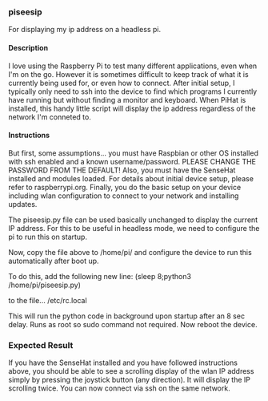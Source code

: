 ### piseesip
For displaying my ip address on a headless pi.

#### Description
I love using the Raspberry Pi to test many different applications, even when I'm on the go. However it is sometimes difficult to keep track of what it is currently being used for, or even how to connect.
After initial setup, I typically only need to ssh into the device to find which programs I currently have running but without finding a monitor and keyboard. When PiHat is installed, this handy little script will display the ip address regardless of the network I'm conneted to.

#### Instructions
But first, some assumptions... you must have Raspbian or other OS installed with ssh enabled and a known username/password.
PLEASE CHANGE THE PASSWORD FROM THE DEFAULT!
Also, you must have the SenseHat installed and modules loaded. For details about initial device setup, please refer to raspberrypi.org.
Finally, you do the basic setup on your device including wlan configuration to connect to your network and installing updates.

The piseesip.py file can be used basically unchanged to display the current IP address. For this to be useful in headless mode, we need to configure the pi to run this on startup.

Now, copy the file above to /home/pi/ and configure the device to run this automatically after boot up.

To do this, add the following new line:
(sleep 8;python3 /home/pi/piseesip.py)

to the file...
/etc/rc.local

This will run the python code in background upon startup after an 8 sec delay.
Runs as root so sudo command not required.
Now reboot the device.

### Expected Result
If you have the SenseHat installed and you have followed instructions above, you should be able to see a scrolling display of the wlan IP address simply by pressing the joystick button (any direction). It will display the IP scrolling twice. You can now connect via ssh on the same network.
